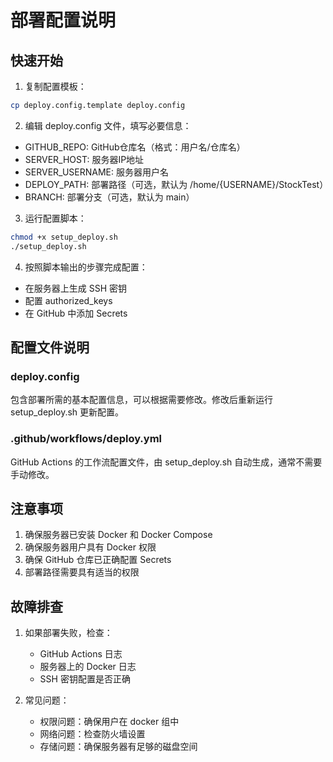 # 部署配置说明

## 快速开始

1. 复制配置模板：
```bash
cp deploy.config.template deploy.config
```

2. 编辑 deploy.config 文件，填写必要信息：
- GITHUB_REPO: GitHub仓库名（格式：用户名/仓库名）
- SERVER_HOST: 服务器IP地址
- SERVER_USERNAME: 服务器用户名
- DEPLOY_PATH: 部署路径（可选，默认为 /home/{USERNAME}/StockTest）
- BRANCH: 部署分支（可选，默认为 main）

3. 运行配置脚本：
```bash
chmod +x setup_deploy.sh
./setup_deploy.sh
```

4. 按照脚本输出的步骤完成配置：
- 在服务器上生成 SSH 密钥
- 配置 authorized_keys
- 在 GitHub 中添加 Secrets

## 配置文件说明

### deploy.config
包含部署所需的基本配置信息，可以根据需要修改。修改后重新运行 setup_deploy.sh 更新配置。

### .github/workflows/deploy.yml
GitHub Actions 的工作流配置文件，由 setup_deploy.sh 自动生成，通常不需要手动修改。

## 注意事项

1. 确保服务器已安装 Docker 和 Docker Compose
2. 确保服务器用户具有 Docker 权限
3. 确保 GitHub 仓库已正确配置 Secrets
4. 部署路径需要具有适当的权限

## 故障排查

1. 如果部署失败，检查：
   - GitHub Actions 日志
   - 服务器上的 Docker 日志
   - SSH 密钥配置是否正确

2. 常见问题：
   - 权限问题：确保用户在 docker 组中
   - 网络问题：检查防火墙设置
   - 存储问题：确保服务器有足够的磁盘空间 